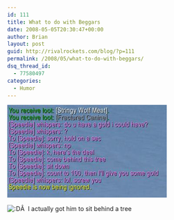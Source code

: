 ```yaml
---
id: 111
title: What to do with Beggars
date: 2008-05-05T20:30:47+00:00
author: Brian
layout: post
guid: http://rivalrockets.com/blog/?p=111
permalink: /2008/05/what-to-do-with-beggars/
dsq_thread_id:
  - 77580497
categories:
  - Humor
---
```

<img class="alignnone size-medium wp-image-112" src="/content/2008/05/beggers.jpg" alt="" width="368" height="213" />

 <img src='http://localhost/blog/wp-includes/images/smilies/icon_biggrin.gif' alt=':D' class='wp-smiley' />Â  I actually got him to sit behind a tree